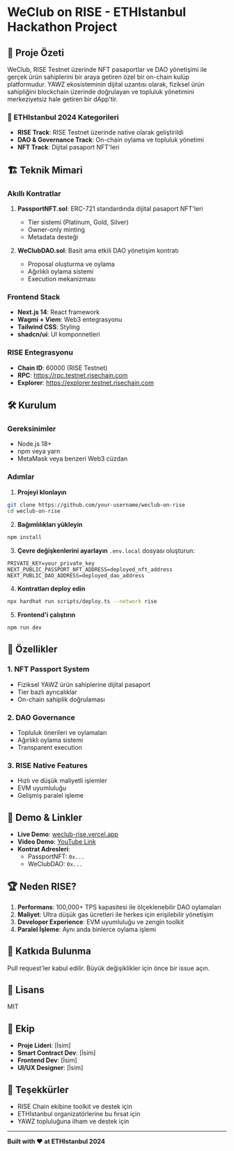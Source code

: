 # WeClub on RISE - ETHIstanbul Hackathon Project

## 🚀 Proje Özeti

WeClub, RISE Testnet üzerinde NFT pasaportlar ve DAO yönetişimi ile gerçek ürün sahiplerini bir araya getiren özel bir on-chain kulüp platformudur. YAWZ ekosisteminin dijital uzantısı olarak, fiziksel ürün sahipliğini blockchain üzerinde doğrulayan ve topluluk yönetimini merkeziyetsiz hale getiren bir dApp'tir.

### 🎯 ETHIstanbul 2024 Kategorileri
- **RISE Track**: RISE Testnet üzerinde native olarak geliştirildi
- **DAO & Governance Track**: On-chain oylama ve topluluk yönetimi
- **NFT Track**: Dijital pasaport NFT'leri

## 🏗️ Teknik Mimari

### Akıllı Kontratlar
1. **PassportNFT.sol**: ERC-721 standardında dijital pasaport NFT'leri
   - Tier sistemi (Platinum, Gold, Silver)
   - Owner-only minting
   - Metadata desteği

2. **WeClubDAO.sol**: Basit ama etkili DAO yönetişim kontratı
   - Proposal oluşturma ve oylama
   - Ağırlıklı oylama sistemi
   - Execution mekanizması

### Frontend Stack
- **Next.js 14**: React framework
- **Wagmi + Viem**: Web3 entegrasyonu
- **Tailwind CSS**: Styling
- **shadcn/ui**: UI komponnetleri

### RISE Entegrasyonu
- **Chain ID**: 60000 (RISE Testnet)
- **RPC**: https://rpc.testnet.risechain.com
- **Explorer**: https://explorer.testnet.risechain.com

## 🛠️ Kurulum

### Gereksinimler
- Node.js 18+
- npm veya yarn
- MetaMask veya benzeri Web3 cüzdan

### Adımlar

1. **Projeyi klonlayın**
```bash
git clone https://github.com/your-username/weclub-on-rise
cd weclub-on-rise
```

2. **Bağımlılıkları yükleyin**
```bash
npm install
```

3. **Çevre değişkenlerini ayarlayın**
`.env.local` dosyası oluşturun:
```env
PRIVATE_KEY=your_private_key
NEXT_PUBLIC_PASSPORT_NFT_ADDRESS=deployed_nft_address
NEXT_PUBLIC_DAO_ADDRESS=deployed_dao_address
```

4. **Kontratları deploy edin**
```bash
npx hardhat run scripts/deploy.ts --network rise
```

5. **Frontend'i çalıştırın**
```bash
npm run dev
```

## 📱 Özellikler

### 1. NFT Passport System
- Fiziksel YAWZ ürün sahiplerine dijital pasaport
- Tier bazlı ayrıcalıklar
- On-chain sahiplik doğrulaması

### 2. DAO Governance
- Topluluk önerileri ve oylamaları
- Ağırlıklı oylama sistemi
- Transparent execution

### 3. RISE Native Features
- Hızlı ve düşük maliyetli işlemler
- EVM uyumluluğu
- Gelişmiş paralel işleme

## 🔗 Demo & Linkler

- **Live Demo**: [weclub-rise.vercel.app](https://weclub-rise.vercel.app)
- **Video Demo**: [YouTube Link](https://youtube.com/demo)
- **Kontrat Adresleri**:
  - PassportNFT: `0x...`
  - WeClubDAO: `0x...`

## 🏆 Neden RISE?

1. **Performans**: 100,000+ TPS kapasitesi ile ölçeklenebilir DAO oylamaları
2. **Maliyet**: Ultra düşük gas ücretleri ile herkes için erişilebilir yönetişim
3. **Developer Experience**: EVM uyumluluğu ve zengin toolkit
4. **Paralel İşleme**: Aynı anda binlerce oylama işlemi

## 🤝 Katkıda Bulunma

Pull request'ler kabul edilir. Büyük değişiklikler için önce bir issue açın.

## 📄 Lisans

MIT

## 👥 Ekip

- **Proje Lideri**: [İsim]
- **Smart Contract Dev**: [İsim]
- **Frontend Dev**: [İsim]
- **UI/UX Designer**: [İsim]

## 🙏 Teşekkürler

- RISE Chain ekibine toolkit ve destek için
- ETHIstanbul organizatörlerine bu fırsat için
- YAWZ topluluğuna ilham ve destek için

---

**Built with ❤️ at ETHIstanbul 2024**
